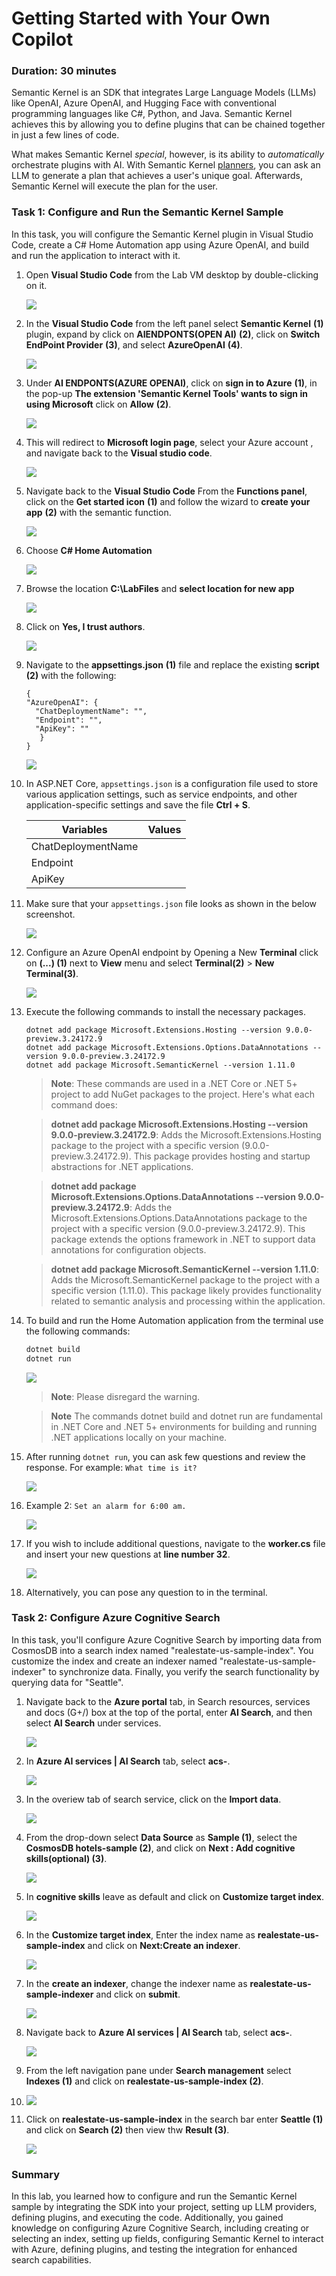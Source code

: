 # Getting Started with Your Own Copilot

### Duration: 30 minutes

Semantic Kernel is an SDK that integrates Large Language Models (LLMs) like OpenAI, Azure OpenAI, and Hugging Face with conventional programming languages like C#, Python, and Java. Semantic Kernel achieves this by allowing you to define plugins that can be chained together in just a few lines of code.

What makes Semantic Kernel _special_, however, is its ability to _automatically_ orchestrate plugins with AI. With Semantic Kernel
[planners](https://learn.microsoft.com/en-us/semantic-kernel/ai-orchestration/planner), you can ask an LLM to generate a plan that achieves a user's unique goal. Afterwards, Semantic Kernel will execute the plan for the user.

### Task 1: Configure and Run the Semantic Kernel Sample
In this task, you will configure the Semantic Kernel plugin in Visual Studio Code, create a C# Home Automation app using Azure OpenAI, and build and run the application to interact with it.

1. Open **Visual Studio Code** from the Lab VM desktop by double-clicking on it.

   ![](./Media/vs.png)

2. In the **Visual Studio Code** from the left panel select **Semantic Kernel** **(1)** plugin, expand  by click on **AIENDPONTS(OPEN AI)** **(2)**, click on **Switch EndPoint Provider** **(3)**, and select **AzureOpenAI** **(4)**.

    ![](./Media/miyagi-image92.png)

3. Under **AI ENDPONTS(AZURE OPENAI)**, click on **sign in to Azure** **(1)**, in the pop-up  **The extension 'Semantic Kernel Tools' wants to sign in using Microsoft** click on **Allow** **(2)**.

   ![](./Media/miyagi-image93.png)

4. This will redirect to **Microsoft login page**, select your Azure account **<inject key="AzureAdUserEmail"></inject>**, and navigate back to the **Visual studio code**.

   ![](./Media/miyagi-image94.png)

5. Navigate back to the **Visual Studio Code** From the **Functions panel**, click on the **Get started icon** **(1)** and follow the wizard to **create your app** **(2)** with the semantic function.

   ![](./Media/miyagi-image95.png)

6. Choose **C# Home Automation**

    ![](./Media/miyagi-image96.png)

7. Browse the location **C:\LabFiles** and **select location for new app**

   ![](./Media/miyagi-image97.png)

8. Click on **Yes, I trust authors**.

   ![](./Media/miyagi-image98.png)

9. Navigate to the **appsettings.json** **(1)** file and replace the existing **script** **(2)** with the following:

   ```
   {
   "AzureOpenAI": {
     "ChatDeploymentName": "",
     "Endpoint": "",
     "ApiKey": ""
      }
   }
   ```

   ![](./Media/replaceappsetting.png)

10. In ASP.NET Core, `appsettings.json` is a configuration file used to store various application settings, such as service endpoints, and other application-specific settings and save the file **Ctrl + S**. 

    | **Variables**       | **Values**                                             |
    | --------------------|--------------------------------------------------------|
    | ChatDeploymentName  | **<inject key="CompletionModel" enableCopy="true"/>**  |
    | Endpoint            | **<inject key="OpenAIEndpoint" enableCopy="true"/>**   |
    | ApiKey              | **<inject key="OpenAIKey" enableCopy="true"/>**        |

11. Make sure that your `appsettings.json` file looks as shown in the below screenshot.

    ![](./Media/miyagi-image99.png)

12. Configure an Azure OpenAI endpoint by Opening a New **Terminal** click on **(...) (1)** next to **View** menu and select **Terminal(2)** > **New Terminal(3)**.

    ![](./Media/semtic-newterminal.png)

13. Execute the following commands to install the necessary packages.
    
    ```
    dotnet add package Microsoft.Extensions.Hosting --version 9.0.0-preview.3.24172.9
    dotnet add package Microsoft.Extensions.Options.DataAnnotations --version 9.0.0-preview.3.24172.9
    dotnet add package Microsoft.SemanticKernel --version 1.11.0
    ```


    >**Note**: These commands are used in a .NET Core or .NET 5+ project to add NuGet packages to the project. Here's what each command does:

    > **dotnet add package Microsoft.Extensions.Hosting --version 9.0.0-preview.3.24172.9**: Adds the Microsoft.Extensions.Hosting package to the project with a specific version (9.0.0-preview.3.24172.9). This package provides hosting and startup abstractions for .NET applications.

    > **dotnet add package Microsoft.Extensions.Options.DataAnnotations --version 9.0.0-preview.3.24172.9**: Adds the Microsoft.Extensions.Options.DataAnnotations package to the project with a specific version (9.0.0-preview.3.24172.9). This package extends the options framework in .NET to support data annotations for configuration objects.

    > **dotnet add package Microsoft.SemanticKernel --version 1.11.0**: Adds the Microsoft.SemanticKernel package to the project with a specific version (1.11.0). This package likely provides functionality related to semantic analysis and processing within the application.

14. To build and run the Home Automation application from the terminal use the following commands:

    ```powershell
    dotnet build
    dotnet run
    ```
    
    ![](./Media/dotnetbuild.png)

    > **Note**: Please disregard the warning.
    
    > **Note** The commands dotnet build and dotnet run are fundamental in .NET Core and .NET 5+ environments for building and running .NET applications locally on your machine.

15. After running `dotnet run`, you can ask few questions and review the response. For example: `What time is it?`

    ![](./Media/miyagi-image100.png)

16. Example 2: `Set an alarm for 6:00 am.`

    ![](./Media/miyagi-image101.png)

17. If you wish to include additional questions, navigate to the **worker.cs** file and insert your new questions at **line number 32**.

    ![](./Media/miyagi-image102.png)

18. Alternatively, you can pose any question to in the terminal.

### Task 2: Configure Azure Cognitive Search

In this task, you'll configure Azure Cognitive Search by importing data from CosmosDB into a search index named "realestate-us-sample-index". You customize the index and create an indexer named "realestate-us-sample-indexer" to synchronize data. Finally, you verify the search functionality by querying data for "Seattle".

1. Navigate back to the **Azure portal** tab, in Search resources, services and docs (G+/) box at the top of the portal, enter **AI Search**, and then select **AI Search** under services.

    ![](./Media/miyagi-image25.png)

1. In **Azure AI services | AI Search** tab, select **acs-<inject key="DeploymentID" enableCopy="false"/>**.

    ![](./Media/miyagi-image26.png)

1. In the overiew tab of search service, click on the **Import data**.

    ![](./Media/miyagi-image103.png)
   
1. From the drop-down select **Data Source** as **Sample (1)**, select the **CosmosDB hotels-sample (2)**, and click on **Next : Add cognitive skills(optional) (3)**.

   ![](./Media/miyagi-image104.png)
   
1. In **cognitive skills** leave as default and click on **Customize target index**.

    ![](./Media/miyagi-image105.png)
   
1. In the **Customize target index**, Enter the index name as **realestate-us-sample-index** and click on **Next:Create an indexer**.

   ![](./Media/miyagi-image106.png)
   
1. In the **create an indexer**, change the indexer name as **realestate-us-sample-indexer** and click on **submit**.

   ![](./Media/miyagi-image107.png)

1. Navigate back to **Azure AI services | AI Search** tab, select **acs-<inject key="DeploymentID" enableCopy="false"/>**.

   ![](./Media/miyagi-image26.png)
   
1. From the left navigation pane under **Search management** select **Indexes (1)** and click on **realestate-us-sample-index (2)**.

1. ![](./Media/miyagi-image108.png)

1. Click on **realestate-us-sample-index** in the search bar enter **Seattle (1)** and click on **Search (2)** then view thw **Result (3)**.

   ![](./Media/miyagi-image109.png)

### Summary

In this lab, you learned how to configure and run the Semantic Kernel sample by integrating the SDK into your project, setting up LLM providers, defining plugins, and executing the code. Additionally, you gained knowledge on configuring Azure Cognitive Search, including creating or selecting an index, setting up fields, configuring Semantic Kernel to interact with Azure, defining plugins, and testing the integration for enhanced search capabilities.
